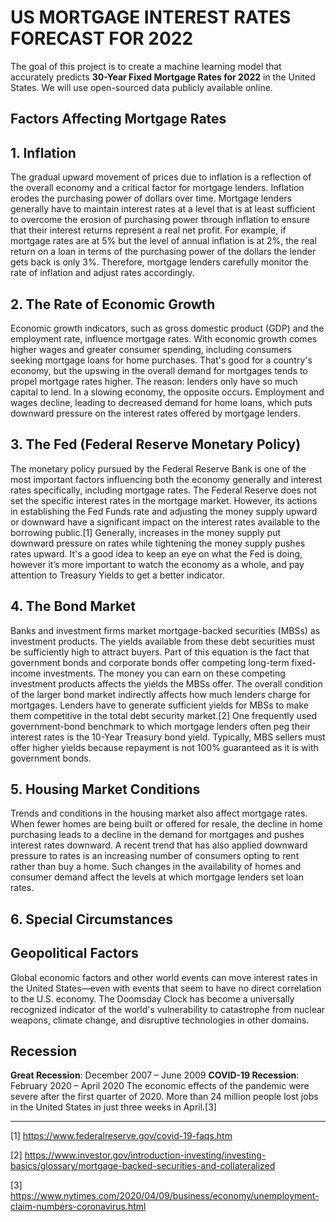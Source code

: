 # US MORTGAGE INTEREST RATES FORECAST FOR 2022
The goal of this project is to create a machine learning model that accurately predicts <strong>30-Year Fixed Mortgage Rates for 2022</strong> in the United States. We will use open-sourced data publicly available online.

## Factors Affecting Mortgage Rates
## 1. Inflation

The gradual upward movement of prices due to inflation is a reflection of the overall economy and a critical factor for mortgage lenders. Inflation erodes the purchasing power of dollars over time. Mortgage lenders generally have to maintain interest rates at a level that is at least sufficient to overcome the erosion of purchasing power through inflation to ensure that their interest returns represent a real net profit.
For example, if mortgage rates are at 5% but the level of annual inflation is at 2%, the real return on a loan in terms of the purchasing power of the dollars the lender gets back is only 3%. Therefore, mortgage lenders carefully monitor the rate of inflation and adjust rates accordingly.

## 2. The Rate of Economic Growth

Economic growth indicators, such as gross domestic product (GDP) and the employment rate, influence mortgage rates. With economic growth comes higher wages and greater consumer spending, including consumers seeking mortgage loans for home purchases. That's good for a country's economy, but the upswing in the overall demand for mortgages tends to propel mortgage rates higher. The reason: lenders only have so much capital to lend.
In a slowing economy, the opposite occurs. Employment and wages decline, leading to decreased demand for home loans, which puts downward pressure on the interest rates offered by mortgage lenders.

## 3. The Fed (Federal Reserve Monetary Policy)

The monetary policy pursued by the Federal Reserve Bank is one of the most important factors influencing both the economy generally and interest rates specifically, including mortgage rates.
The Federal Reserve does not set the specific interest rates in the mortgage market. However, its actions in establishing the Fed Funds rate and adjusting the money supply upward or downward have a significant impact on the interest rates available to the borrowing public.[1]
Generally, increases in the money supply put downward pressure on rates while tightening the money supply pushes rates upward.
It's a good idea to keep an eye on what the Fed is doing, however it’s more important to watch the economy as a whole, and pay attention to Treasury Yields to get a better indicator.

## 4.  The Bond Market

Banks and investment firms market mortgage-backed securities (MBSs) as investment products. The yields available from these debt securities must be sufficiently high to attract buyers.
Part of this equation is the fact that government bonds and corporate bonds offer competing long-term fixed-income investments. The money you can earn on these competing investment products affects the yields the MBSs offer. The overall condition of the larger bond market indirectly affects how much lenders charge for mortgages. Lenders have to generate sufficient yields for MBSs to make them competitive in the total debt security market.[2]
One frequently used government-bond benchmark to which mortgage lenders often peg their interest rates is the 10-Year Treasury bond yield. Typically, MBS sellers must offer higher yields because repayment is not 100% guaranteed as it is with government bonds.

## 5. Housing Market Conditions

Trends and conditions in the housing market also affect mortgage rates. When fewer homes are being built or offered for resale, the decline in home purchasing leads to a decline in the demand for mortgages and pushes interest rates downward.
A recent trend that has also applied downward pressure to rates is an increasing number of consumers opting to rent rather than buy a home. Such changes in the availability of homes and consumer demand affect the levels at which mortgage lenders set loan rates.

## 6. Special Circumstances

## Geopolitical Factors

Global economic factors and other world events can move interest rates in the United States—even with events that seem to have no direct correlation to the U.S. economy. The Doomsday Clock has become a universally recognized indicator of the world's vulnerability to catastrophe from nuclear weapons, climate change, and disruptive technologies in other domains.

## Recession

<strong>Great Recession</strong>: December 2007 – June 2009
<strong>COVID-19 Recession</strong>: February 2020 – April 2020
The economic effects of the pandemic were severe after the first quarter of 2020. More than 24 million people lost jobs in the United States in just three weeks in April.[3]

____

[1] https://www.federalreserve.gov/covid-19-faqs.htm

[2] https://www.investor.gov/introduction-investing/investing-basics/glossary/mortgage-backed-securities-and-collateralized

[3] https://www.nytimes.com/2020/04/09/business/economy/unemployment-claim-numbers-coronavirus.html
